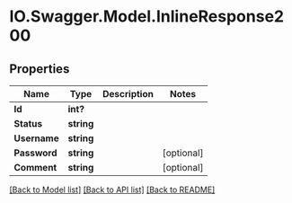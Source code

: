 # IO.Swagger.Model.InlineResponse200
## Properties

Name | Type | Description | Notes
------------ | ------------- | ------------- | -------------
**Id** | **int?** |  | 
**Status** | **string** |  | 
**Username** | **string** |  | 
**Password** | **string** |  | [optional] 
**Comment** | **string** |  | [optional] 

[[Back to Model list]](../README.md#documentation-for-models) [[Back to API list]](../README.md#documentation-for-api-endpoints) [[Back to README]](../README.md)

